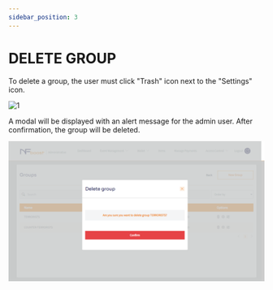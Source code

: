 ```yaml
---
sidebar_position: 3
---
```


# DELETE GROUP

To delete a group, the user must click "Trash" icon next to the "Settings" icon.

![1](/img/managegroup)

A modal will be displayed with an alert message for the admin user. After confirmation, the group will be deleted.

![1](/img/apagargrupo.png)

